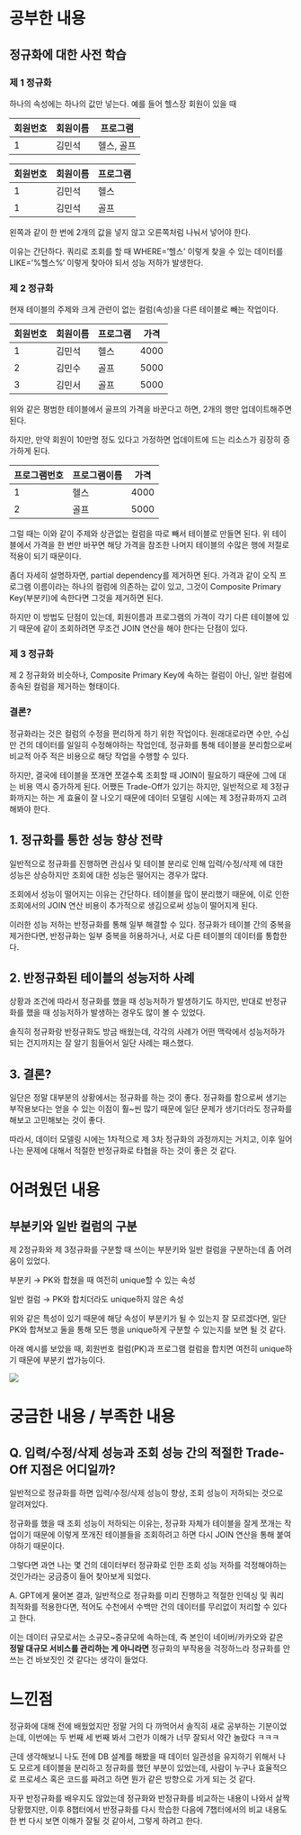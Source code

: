 # 공부한 내용


## 정규화에 대한 사전 학습

### 제 1 정규화

하나의 속성에는 하나의 값만 넣는다. 예를 들어 헬스장 회원이 있을 때

| 회원번호 | 회원이름 | 프로그램 |
| --- | --- | --- |
| 1 | 김민석 | 헬스, 골프 |

| 회원번호 | 회원이름 | 프로그램 |
| --- | --- | --- |
| 1 | 김민석 | 헬스 |
| 1 | 김민석 | 골프 |

왼쪽과 같이 한 번에 2개의 값을 넣지 않고 오른쪽처럼 나눠서 넣어야 한다.

이유는 간단하다. 쿼리로 조회를 할 때 WHERE=’헬스’ 이렇게 찾을 수 있는 데이터를 LIKE=’%헬스%’ 이렇게 찾아야 되서 성능 저하가 발생한다.

### 제 2 정규화

현재 테이블의 주제와 크게 관련이 없는 컬럼(속성)을 다른 테이블로 빼는 작업이다.

| 회원번호 | 회원이름 | 프로그램 | 가격 |
| --- | --- | --- | --- |
| 1 | 김민석 | 헬스 | 4000 |
| 2 | 김민수 | 골프 | 5000 |
| 3 | 김민서 | 골프 | 5000 |

위와 같은 평범한 테이블에서 골프의 가격을 바꾼다고 하면, 2개의 행만 업데이트해주면 된다.

하지만, 만약 회원이 10만명 정도 있다고 가정하면 업데이트에 드는 리소스가 굉장히 증가하게 된다.

| 프로그램번호 | 프로그램이름 | 가격 |
| --- | --- | --- |
| 1 | 헬스 | 4000 |
| 2 | 골프 | 5000 |

그럴 때는 이와 같이 주제와 상관없는 컬럼을 따로 빼서 테이블로 만들면 된다. 위 테이블에서 가격을 한 번만 바꾸면 해당 가격을 참조한 나머지 테이블의 수많은 행에 저절로 적용이 되기 때문이다.

좀더 자세히 설명하자면, partial dependency를 제거하면 된다. 가격과 같이 오직 프로그램 이름이라는 하나의 컬럼에 의존하는 값이 있고, 그것이 Composite Primary Key(부분키)에 속한다면 그것을 제거하면 된다.

하지만 이 방법도 단점이 있는데, 회원이름과 프로그램의 가격이 각기 다른 테이블에 있기 때문에 같이 조회하려면 무조건 JOIN 연산을 해야 한다는 단점이 있다.

### 제 3 정규화

제 2 정규화와 비슷하나, Composite Primary Key에 속하는 컬럼이 아닌, 일반 컬럼에 종속된 컬럼을 제거하는 형태이다.

### 결론?

정규화라는 것은 컬럼의 수정을 편리하게 하기 위한 작업이다. 원래대로라면 수만, 수십만 건의 데이터를 일일히 수정해야하는 작업인데, 정규화를 통해 테이블을 분리함으로써 비교적 아주 적은 비용으로 해당 작업을 수행할 수 있다.

하지만, 결국에 테이블을 쪼개면 쪼갤수록 조회할 때 JOIN이 필요하기 때문에 그에 대는 비용 역시 증가하게 된다. 어쨌든 Trade-Off가 있기는 하지만, 일반적으로 제 3정규화까지는 하는 게 효율이 잘 나오기 때문에 데이터 모델링 시에는 제 3정규화까지 고려해봐야 한다.

## 1. 정규화를 통한 성능 향상 전략

일반적으로 정규화를 진행하면 관심사 및 테이블 분리로 인해 입력/수정/삭제 에 대한 성능은 상승하지만 조회에 대한 성능은 떨어지는 경우가 많다.

조회에서 성능이 떨어지는 이유는 간단하다. 테이블을 많이 분리했기 때문에, 이로 인한 조회에서의 JOIN 연산 비용이 추가적으로 생김으로써 성능이 떨어지게 된다.

이러한 성능 저하는 반정규화를 통해 일부 해결할 수 있다. 정규화가 테이블 간의 중복을 제거한다면, 반정규화는 일부 중복을 허용하거나, 서로 다른 테이블의 데이터를 통합한다.

## 2. 반정규화된 테이블의 성능저하 사례

상황과 조건에 따라서 정규화를 했을 때 성능저하가 발생하기도 하지만, 반대로 반정규화를 했을 때 성능저하가 발생하는 경우도 많이 볼 수 있었다.

솔직히 정규화랑 반정규화도 방금 배웠는데, 각각의 사례가 어떤 맥락에서 성능저하가 되는 건지까지는 잘 알기 힘들어서 일단 사례는 패스했다.

## 3. 결론?

일단은 정말 대부분의 상황에서는 정규화를 하는 것이 좋다. 정규화를 함으로써 생기는 부작용보다는 얻을 수 있는 이점이 훨~씬 많기 때문에 일단 문제가 생기더라도 정규화를 해보고 고민해보는 것이 좋다.

따라서, 데이터 모델링 시에는 1차적으로 제 3차 정규화의 과정까지는 거치고, 이후 일어나는 문제에 대해서 적절한 반정규화로 타협을 하는 것이 좋은 것 같다.

# 어려웠던 내용


## 부분키와 일반 컬럼의 구분

제 2정규화와 제 3정규화를 구분할 때 쓰이는 부분키와 일반 컬럼을 구분하는데 좀 어려움이 있었다.

부분키 → PK와 합쳤을 때 여전히 unique할 수 있는 속성

일반 컬럼 → PK와 합치더라도 unique하지 않은 속성

위와 같은 특성이 있기 때문에 해당 속성이 부분키가 될 수 있는지 잘 모르겠다면, 일단 PK와 합쳐보고 둘을 통해 모든 행을 unique하게 구분할 수 있는지를 보면 될 것 같다.

아래 예시를 보았을 때, 회원번호 컬럼(PK)과 프로그램 컬럼을 합치면 여전히 unique하기 때문에 부분키 쌉가능이다.

![](https://prod-files-secure.s3.us-west-2.amazonaws.com/5486ac02-837a-4340-b853-a8cd7b03f65f/cad618f6-e125-4976-8d2c-c65794720238/%E1%84%89%E1%85%B3%E1%84%8F%E1%85%B3%E1%84%85%E1%85%B5%E1%86%AB%E1%84%89%E1%85%A3%E1%86%BA_2024-02-20_%E1%84%8B%E1%85%A9%E1%84%8C%E1%85%A5%E1%86%AB_10.25.04.png)

# 궁금한 내용 / 부족한 내용


## Q. 입력/수정/삭제 성능과 조회 성능 간의 적절한 Trade-Off 지점은 어디일까?

일반적으로 정규화를 하면 입력/수정/삭제 성능이 향상, 조회 성능이 저하되는 것으로 알려져있다.

정규화를 했을 때 조회 성능이 저하되는 이유는, 정규화 자체가 테이블을 잘게 쪼개는 작업이기 때문에 이렇게 쪼개진 테이블들을 조회하려고 하면 다시 JOIN 연산을 통해 붙여야하기 때문이다.

그렇다면 과연 나는 몇 건의 데이터부터 정규화로 인한 조회 성능 저하를 걱정해야하는 것인가라는 궁금증이 들어 찾아보게 되었다.

A. GPT에게 물어본 결과, 일반적으로 정규화를 미리 진행하고 적절한 인덱싱 및 쿼리 최적화를 적용한다면, 적어도 수천에서 수백만 건의 데이터를 무리없이 처리할 수 있다고 한다.

이는 데이터 규모로서는 소규모~중규모에 속하는데, 즉 본인이 네이버/카카오와 같은 **정말 대규모 서비스를 관리하는 게 아니라면** 정규화의 부작용을 걱정하느라 정규화를 안 쓰는 건 바보짓인 것 같다는 생각이 들었다.

# 느낀점

정규화에 대해 전에 배웠었지만 정말 거의 다 까먹어서 솔직히 새로 공부하는 기분이었는데, 이번에는 두 번째 세 번째 봐서 그런가 이해가 너무 잘되서 약간 놀랐다 ㅋㅋㅋ

근데 생각해보니 나도 전에 DB 설계를 해봤을 때 데이터 일관성을 유지하기 위해서 나도 모르게 테이블을 분리하고 정규화를 했던 부분이 있었는데, 사람이 누구나 효율적으로 프로세스 혹은 코드를 짜려고 하면 뭔가 같은 방향으로 가게 되는 것 같다.

자꾸 반정규화를 배우지도 않았는데 정규화와 반정규화를 비교하는 내용이 나와서 살짝 당황했지만, 이후 8챕터에서 반정규화를 다시 학습한 다음에 7챕터에서의 비교 내용도 한 번 다시 보면 이해가 잘될 것 같아서, 그렇게 하려고 한다.